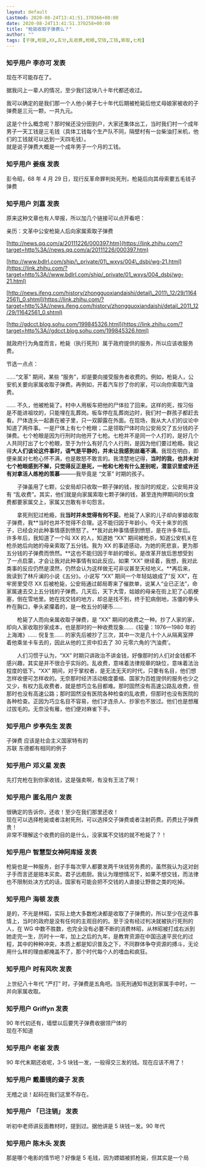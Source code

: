 ```yaml
---
layout: default
Lastmod: 2020-08-24T13:41:51.370366+00:00
date: 2020-08-24T13:41:51.370258+00:00
title: "枪毙收取子弹费么？"
author: ""
tags: [子弹,枪毙,XX,五分,乱收费,枪眼,交钱,工钱,索取,七枪]
---
```



    
### 知乎用户 李亦可 发表
    
现在不可能存在了。

  

据我问上一辈人的情况，至少我们这块八十年代都还收过。

我可以确定的是我们那一个人他小舅子七十年代后期被枪毙后他丈母娘家被收的子弹费是三元一颗，一共九元。

这是个什么概念呢？那时候还没分田到户，大家还集体出工，当时我们村一个成年男子一天工钱是三毛钱（具体工钱每个生产队不同，隔壁村有一台柴油打米机，他们的工钱就可以达到一天四毛钱）。  
就是说子弹费大概是一个成年男子一个月的工钱。
    
    
    
    
### 知乎用户 姜痕 发表
    
彭令昭，68 年 4 月 29 日，现行反革命罪判处死刑，枪毙后向其母索要五毛钱子弹费
    
    
    
    
### 知乎用户 刘嘉 发表
    
原来这种文章也有人举报，所以加几个链接可以点开看吧：

亲历：文革中公安枪毙人后向家属索取子弹费

[http://news.qq.com/a/20111226/000397.htm](https://link.zhihu.com/?target=http%3A//news.qq.com/a/20111226/000397.htm)

[http://www.bdlrl.com/ship/\_private/01\_wxys/004\_dsbj/wg-21.html](https://link.zhihu.com/?target=http%3A//www.bdlrl.com/ship/_private/01_wxys/004_dsbj/wg-21.html)

[http://news.ifeng.com/history/zhongguoxiandaishi/detail\_2011\_12/29/11642561\_0.shtml](https://link.zhihu.com/?target=http%3A//news.ifeng.com/history/zhongguoxiandaishi/detail_2011_12/29/11642561_0.shtml)

[http://gdcct.blog.sohu.com/199845326.html](https://link.zhihu.com/?target=http%3A//gdcct.blog.sohu.com/199845326.html)

就政府行为角度而言，枪毙（执行死刑）属于政府提供的服务，所以应该收服务费。

节选一点点：

……“文革” 期间，某些 “服务”，却是要向接受服务者收费的。例如，枪毙人，公安机关要向家属收取子弹费。再例如，开着汽车抄了你的家，可以向你索取汽油费。

…… 不久，他被枪毙了。村中人用板车把他的尸体拉了回来。这样的死，按习俗是不能进祖坟的，只能埋在乱葬岗。板车停在乱葬岗边时，我们村一群孩子都赶去看。尸体连头一起裹在被子里，只一双脚露在外面。在现场，我从大人们的议论中知道了两件事。一是尸体上有七个枪眼；二是领取尸体时向公安局交了五分钱的子弹费。七个枪眼是因为行刑时向他开了七枪。七枪并不是同一个人打的，是好几个人共同打出了七个枪眼，至于为什么有好几个人行刑，是因为他们要过枪瘾。我记得**大人们谈论这件事时，语气是平静的，并未让我感到丝毫不满**。我现在明白，即便亲属对七枪心怀不满，也是敢怒不敢言的。我清楚地记得，**当时的我，也并未对七个枪眼感到不解，只觉得反正是死，一枪和七枪有什么差别呢，潜意识里或许还有对拿活人练枪的羡慕**———我毕竟是 “文革” 时期的孩子。

　　子弹虽用了七颗，公安局却只收取一颗子弹的钱，按当时的规定，公安局并没有 “乱收费”。其实，他们就是向家属索取七颗子弹的钱，甚至连拘押期间的伙食费都要家属交上，家属又岂敢有半句怨言。

　　拿死刑犯过枪瘾，我**当时并未觉得有何不妥**。枪毙了人家的儿子却向爹娘收取子弹费，我**当时也并不觉得不合理。这不能归因于年龄小。今天十来岁的孩子，已经会对此种事情感到愤怒了。**我对此种事情感到愤怒，是在许多年后。许多年后，我知道了一个叫 XX 的人，知道她 “XX” 期间被枪杀，知道公安机关在枪杀她后向她的母亲索取了五分钱。我为 XX 的事迹感动，为她的死悲哀，更为那五分钱的子弹费而愤然。**这也不能归因于年龄的增长。是改革开放后思想受到了一点启蒙，才会让我对此种事情有如此反应。如果 “XX” 继续着，我想，我对此类事的反应仍然是漠然，仍然会认为这样做无可非议甚至天经地义。**再后来，我读到了林斤澜的小说《五分》。小说写 “XX” 期间一个年轻姑娘成了“反 XX”，在牢房里受尽 XX 后被枪毙，公安局通过邮局寄来了催款单，说某人“业已正法”，命家属速去交上五分钱的子弹费。几天后，天下大雪，姑娘的母亲在街上犯了心肌梗塞，倒在雪地里。她在找交钱的地方，却总是找不到，终于犯病倒地，冻僵的拳头杵在胸口，拳头紧攥着的，是一枚五分的硬币……

　　枪毙了人而向亲属收取子弹费，是 “XX” 期间的收费之一种。抄了人家的家，却向人家收取抄家成本，也是那时的一种收费现象……《较量：1976—1980 年的上海滩》…… 倪复生…… 的家先后被抄了三次，其中一次是几十个人从隔离室押着他乘坐卡车去的，因此从他的工资中扣去了 30 元零六角的‘汽油费’。

　　人们习惯于认为，“XX” 时期只讲政治不讲金钱，好像那时的人们对金钱都不感兴趣，其实是并不很合乎实际的。乱收费，意味着法律规章的缺位，意味着法治程度的低下。“XX” 期间，对于掌权者，是无法无天的时代，只要有名目，他们想怎样收便可怎样收的。无奈那时经济活动极度萎缩、国家为百姓提供的服务也少之又少，有权力乱收费者，就是想巧立名目都难。那时固然没有高速公路乱收费，但那时也没有高速公路；那时固然没有医院各种检查的乱收费，但那时也没有医院的各种检查。正因为巧立名目不容易，他们才连杀人、抄家也不放过。他们也是想雁过拔毛的。无奈没有雁，他们便对麻雀下手。
    
    
    
    
### 知乎用户 步亭先生 发表
    
子弹费 应该是社会主义国家特有的  
苏联 东德都有相同的例子
    
    
    
    
### 知乎用户 邓义星 发表
    
先打完枪在到你家收钱，这是强卖啊，有没有王法了啊！
    
    
    
    
### 知乎用户 匿名用户 发表
    
很确定的告诉你，还收！至少在我们那里还收！  
现在可以选择枪毙或者注射死刑，可以选择交子弹费或者注射药费。药费比子弹费贵！  
非常不理解这个收费的目的是什么，没家属不交钱的就不枪毙了？！
    
    
    
    
### 知乎用户 智慧型女神阿库娅 发表
    
枪毙也是一种服务，刽子手每次宰人都要发两千块钱劳务费的，虽然我认为这对刽子手而言还是赔本买卖。君子远庖厨。我认为理想情况下，如果不想交钱，而法律也不限制处决方式的话，国家有可能会把不交钱的人直接让野兽之类的吃掉。
    
    
    
    
### 知乎用户 海顿 发表
    
是的，不光是林昭，实际上绝大多数枪决都是收取了子弹费的，所以至少在这件事情上，当时的政府是没有任何的主观目的的。至于没有经过判决就被执行死刑的人，在 WG 中数不胜数，也完全没有必要不断的消费林昭，从林昭被打成右派到她走完一生，历时十一年，加上之后的九年，是教育资源在中国迅速平民化的过程，其中的种种冲突，本质上都是知识普及之下，不同群体争夺资源的搏斗，无论用什么样的理由都掩盖不了，那个时代每个人的嗜血和疯狂。
    
    
    
    
### 知乎用户 时有风吹 发表
    
上世纪八十年代 “严打” 时，子弹费是五角吧。当死刑通知书送到家属手中时，一并向家属收取。
    
    
    
    
### 知乎用户 Griffyn 发表
    
90 年代初还有，墙壁以后要凭子弹费收据领尸体的  
现在不知道
    
    
    
    
### 知乎用户 老崔 发表
    
90 年代末期还收呢，3-5 块钱一发，一般得交三发的钱。现在应该不用了！
    
    
    
    
### 知乎用户 戴墨镜的聋子 发表
    
无稽之谈！起码在我们这里不存在。
    
    
    
    
### 知乎用户 「已注销」 发表
    
听初中老师讲反面教材时，提到过。据他讲是 5 块钱一发。90 年代
    
    
    
    
### 知乎用户 陈木头 发表
    
那是哪个电影的情节吧？好像是 5 毛钱，因为嫖娼被抓枪毙，但其实是一个局
    
    
    

